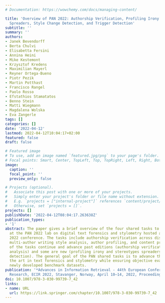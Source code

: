 ```yaml
---
# Documentation: https://wowchemy.com/docs/managing-content/

title: 'Overview of PAN 2022: Authorship Verification, Profiling Irony and Stereotype
  Spreaders, Style Change Detection, and Trigger Detection'
subtitle: ''
summary: ''
authors:
- Janek Bevendorff
- Berta Chulvi
- Elisabetta Fersini
- Annina Heini
- Mike Kestemont
- Krzysztof Kredens
- Maximilian Mayerl
- Reyner Ortega-Bueno
- Piotr Pezik
- Martin Potthast
- Francisco Rangel
- Paolo Rosso
- Efstathios Stamatatos
- Benno Stein
- Matti Wiegmann
- Magdalena Wolska
- Eva Zangerle
tags: []
categories: []
date: '2022-04-12'
lastmod: 2022-04-12T10:04:17+02:00
featured: false
draft: false

# Featured image
# To use, add an image named `featured.jpg/png` to your page's folder.
# Focal points: Smart, Center, TopLeft, Top, TopRight, Left, Right, BottomLeft, Bottom, BottomRight.
image:
  caption: ''
  focal_point: ''
  preview_only: false

# Projects (optional).
#   Associate this post with one or more of your projects.
#   Simply enter your project's folder or file name without extension.
#   E.g. `projects = ["internal-project"]` references `content/project/deep-learning/index.md`.
#   Otherwise, set `projects = []`.
projects: []
publishDate: '2022-04-12T08:04:17.263638Z'
publication_types:
- '1'
abstract: The paper gives a brief overview of the four shared tasks to be organized
  at the PAN 2022 lab on digital text forensics and stylometry hosted at the CLEF
  2022 conference. The tasks include authorship verification across discourse types,
  multi-author writing style analysis, author profiling, and content profiling. Some
  of the tasks continue and advance past editions (authorship verification and multi-author
  analysis) and some are new (profiling irony and stereotypes spreaders and trigger
  detection). The general goal of the PAN shared tasks is to advance the state of
  the art in text forensics and stylometry while ensuring objective evaluation on
  newly developed benchmark datasets.
publication: '*Advances in Information Retrieval - 44th European Conference on IR
  Research, ECIR 2022, Stavanger, Norway, April 10–14, 2022, Proceedings, Part II*'
doi: 10.1007/978-3-030-99739-7_42
links:
- name: URL
  url: https://link.springer.com/chapter/10.1007/978-3-030-99739-7_42
---
```

